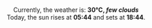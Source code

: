 <p  align="center"><br/>Currently, the weather is: <b> 30°C, <i>few clouds</i></b></br>Today, the sun rises at <b>05:44</b> and sets at <b>18:44</b>.</p>